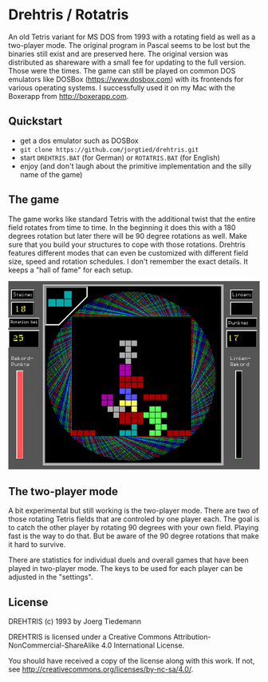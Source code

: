 
# Drehtris / Rotatris

An old Tetris variant for MS DOS from 1993 with a rotating field as well as a two-player mode. The original program in Pascal seems to be lost but the binaries still exist and are preserved here. The original version was distributed as shareware with a small fee for updating to the full version. Those were the times. The game can still be played on common DOS emulators like DOSBox (https://www.dosbox.com) with its frontends for various operating systems. I successfully used it on my Mac with the Boxerapp from http://boxerapp.com.


## Quickstart

* get a dos emulator such as DOSBox
* `git clone https://github.com/jorgtied/drehtris.git`
* start `DREHTRIS.BAT` (for German) or `ROTATRIS.BAT` (for English)
* enjoy (and don't laugh about the primitive implementation and the silly name of the game)


## The game

The game works like standard Tetris with the additional twist that the entire field rotates from time to time. In the beginning it does this with a 180 degrees rotation but later there will be 90 degree rotations as well. Make sure that you build your structures to cope with those rotations. Drehtris features different modes that can even be customized with different field size, speed and rotation schedules. I don't remember the exact details. It keeps a "hall of fame" for each setup.

![screenshot](DREHTRIS.png "Drehtris Screenshot")


## The two-player mode

A bit experimental but still working is the two-player mode. There are two of those rotating Tetris fields that are controled by one player each. The goal is to catch the other player by rotating 90 degrees with your own field. Playing fast is the way to do that. But be aware of the 90 degree rotations that make it hard to survive.

There are statistics for individual duels and overall games that have been played in two-player mode. The keys to be used for each player can be adjusted in the "settings".


## License

DREHTRIS (c) 1993 by Joerg Tiedemann

DREHTRIS is licensed under a
Creative Commons Attribution-NonCommercial-ShareAlike 4.0 International License.

You should have received a copy of the license along with this
work. If not, see <http://creativecommons.org/licenses/by-nc-sa/4.0/>.

